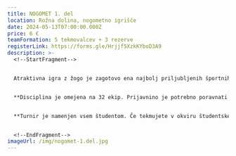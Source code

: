 ```yaml
---
title: NOGOMET 1. del
location: Rožna dolina, nogometno igrišče
date: 2024-05-13T07:00:00.000Z
price: 6 €
teamFormation: 5 tekmovalcev + 3 rezerve
registerLink: https://forms.gle/Hrjjf5XzkKYboD3A9
description: >-
  <!--StartFragment-->


  Atraktivna igra z žogo je zagotovo ena najbolj priljubljenih športnih disciplin na Majskih igrah, kar potrjuje število prijavljenih ekip, kakor tudi število gledalcev, ki z navijanjem spodbujajo svoje prijatelje in sostanovalce. Za zmago je zelo pomembna uigranost ekipe, tehnično znanje, disciplina, kondicijska pripravljenost ter borbenost. Sistem tekmovanja bo v prvem dnevu skupinski, v drugem pa na izločanje. Igra se po pravilih malega nogometa (4+1), za upoštevanje katerih bo skrbel tudi sodnik. Grobi prekrški se sankcionirajo z izključitvami. V primeru neodločenega rezultata takoj sledijo kazenski streli. Vsako ekipo sestavlja točno 8 igralcev, od tega so 3 rezerve, ki so leteče. 


  **D﻿isciplina je omejena na 32 ekip. Prijavnino je potrebno poravnati najpozneje do 8.5. V nasprotnem primeru bomo prijavo zbrisali in ponovno odprli prijavni obrazec ter sproščena mesta prepustili prvim ekipam, ki na info točki poravnajo prijavnino.** 


  **Turnir je namenjen vsem študentom. Če tekmujete v okviru študentskega doma, mora VEČ kot polovica ekipe biti sestavljena iz stanovalcev istega doma, hkrati pa se morate uvrstiti med najboljše tri. Prva ekipa prejme 12 točk, druga 10 točk ter tretja 8 točk.**


  <!--EndFragment-->
imageUrl: /img/nogomet-1.del.jpg
---
```

